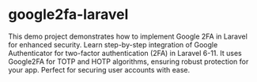 # google2fa-laravel
This demo project demonstrates how to implement Google 2FA in Laravel for enhanced security. Learn step-by-step integration of Google Authenticator for two-factor authentication (2FA) in Laravel 6-11. It uses Google2FA for TOTP and HOTP algorithms, ensuring robust protection for your app. Perfect for securing user accounts with ease.
